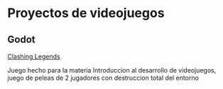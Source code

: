 # Proyectos de videojuegos

## Godot

[Clashing Legends](https://github.com/ezepdev/ClashingLegends)

Juego hecho para la materia Introduccion al desarrollo de videojuegos, juego de peleas de 2 jugadores con destruccion total del entorno

